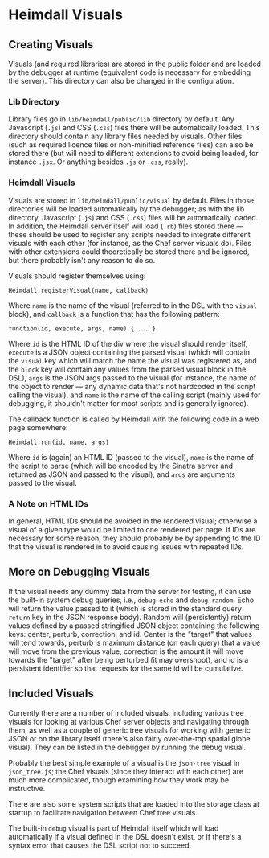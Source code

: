 # Heimdall Visuals

## Creating Visuals

Visuals (and required libraries) are stored in the public folder and are loaded by
the debugger at runtime (equivalent code is necessary for embedding the server).
This directory can also be changed in the configuration.

### Lib Directory

Library files go in `lib/heimdall/public/lib` directory by default.  Any Javascript (`.js`)
and CSS (`.css`) files there will be automatically loaded.  This directory should
contain any library files needed by visuals.  Other files (such as required licence
files or non-minified reference files) can also be stored there (but will need to
different extensions to avoid being loaded, for instance `.jsx`.  Or anything
besides `.js` or `.css`, really).

### Heimdall Visuals

Visuals are stored in `lib/heimdall/public/visual` by default.  Files in those directories
will be loaded automatically by the debugger; as with the lib directory, Javascript
(`.js`) and CSS (`.css`) files will be automatically loaded.  In addition, the
Heimdall server itself will load (`.rb`) files stored there &mdash; these should be
used to register any scripts needed to integrate different visuals with each other
(for instance, as the Chef server visuals do).  Files with other extensions could
theoretically be stored there and be ignored, but there probably isn't any
reason to do so.

Visuals should register themselves using:

```
Heimdall.registerVisual(name, callback)
```

Where `name` is the name of the visual (referred to in the DSL with the `visual`
block), and `callback` is a function that has the following pattern:

```
function(id, execute, args, name) { ... }
```

Where `id` is the HTML ID of the div where the visual should render itself,
`execute` is a JSON object containing the parsed visual (which will contain the
`visual` key which will match the name the visual was registered as, and the `block`
key will contain any values from the parsed visual block in the DSL), `args` is the
JSON args passed to the visual (for instance, the name of the object to render
&mdash; any dynamic data that's not hardcoded in the script calling the visual), and
`name` is the name of the calling script (mainly used for debugging, it shouldn't
matter for most scripts and is generally ignored).

The callback function is called by Heimdall with the following code in a web page
somewhere:

```
Heimdall.run(id, name, args)
```

Where `id` is (again) an HTML ID (passed to the visual), `name` is the name of the
script to parse (which will be encoded by the Sinatra server and returned as JSON
and passed to the visual), and `args` are arguments passed to the visual.

### A Note on HTML IDs

In general, HTML IDs should be avoided in the rendered visual; otherwise a visual of
a given type would be limited to one rendered per page.  If IDs are necessary for
some reason, they should probably be by appending to the ID that the visual
is rendered in to avoid causing issues with repeated IDs.

## More on Debugging Visuals

If the visual needs any dummy data from the server for testing, it can use the
built-in system debug queries, i.e., `debug-echo` and `debug-random`.  Echo will
return the value passed to it (which is stored in the standard query `return` key in
the JSON response body).  Random will (persistently) return values defined by a
passed stringified JSON object containing the following keys: center, perturb,
correction, and id.  Center is the "target" that values will tend towards, perturb
is maximum distance (on each query) that a value will move from the previous value,
correction is the amount it will move towards the "target" after being perturbed (it
may overshoot), and id is a persistent identifier so that requests for the same id
will be cumulative.

## Included Visuals

Currently there are a number of included visuals, including various tree visuals for
looking at various Chef server objects and navigating through them, as well as a
couple of generic tree visuals for working with generic JSON or on the library
itself (there's also fairly over-the-top spatial globe visual).  They can be listed
in the debugger by running the debug visual.

Probably the best simple example of a visual is the `json-tree` visual in
`json_tree.js`; the Chef visuals (since they interact with each other) are much more
complicated, though examining how they work may be instructive.

There are also some system scripts that are loaded into the storage class at startup
to facilitate navigation between Chef tree visuals.

The built-in `debug` visual is part of Heimdall itself which will load automatically
if a visual defined in the DSL doesn't exist, or if there's a syntax error that
causes the DSL script not to succeed.

